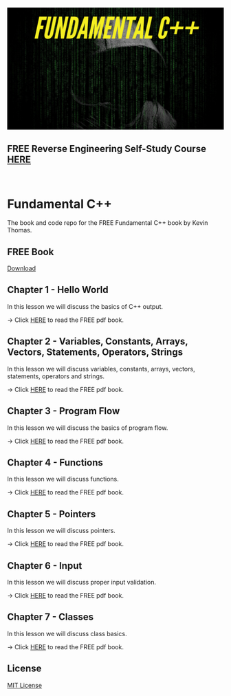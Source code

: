 ![image](https://github.com/mytechnotalent/Funcamental-CPP/blob/master/Fundamental%20C++.png?raw=true)

## FREE Reverse Engineering Self-Study Course [HERE](https://github.com/mytechnotalent/Reverse-Engineering)

<br>

# Fundamental C++
The book and code repo for the FREE Fundamental C++ book by Kevin Thomas.

## FREE Book
[Download](https://github.com/mytechnotalent/Fundamental-CPP/raw/master/Fundamental%20C%2B%2B.pdf)

## Chapter 1 - Hello World
In this lesson we will discuss the basics of C++ output.

-> Click [HERE](https://github.com/mytechnotalent/Reverse-Engineering/blob/main/Fundamental%20C%2B%2B.pdf) to read the FREE pdf book.

## Chapter 2 - Variables, Constants, Arrays, Vectors, Statements, Operators, Strings
In this lesson we will discuss variables, constants, arrays, vectors, statements, operators and strings.

-> Click [HERE](https://github.com/mytechnotalent/Reverse-Engineering/blob/main/Fundamental%20C%2B%2B.pdf) to read the FREE pdf book.

## Chapter 3 - Program Flow
In this lesson we will discuss the basics of program flow.

-> Click [HERE](https://github.com/mytechnotalent/Reverse-Engineering/blob/main/Fundamental%20C%2B%2B.pdf) to read the FREE pdf book.

## Chapter 4 - Functions
In this lesson we will discuss functions.

-> Click [HERE](https://github.com/mytechnotalent/Reverse-Engineering/blob/main/Fundamental%20C%2B%2B.pdf) to read the FREE pdf book.

## Chapter 5 - Pointers
In this lesson we will discuss pointers.

-> Click [HERE](https://github.com/mytechnotalent/Reverse-Engineering/blob/main/Fundamental%20C%2B%2B.pdf) to read the FREE pdf book.

## Chapter 6 - Input
In this lesson we will discuss proper input validation.

-> Click [HERE](https://github.com/mytechnotalent/Reverse-Engineering/blob/main/Fundamental%20C%2B%2B.pdf) to read the FREE pdf book.

## Chapter 7 - Classes
In this lesson we will discuss class basics.

-> Click [HERE](https://github.com/mytechnotalent/Reverse-Engineering/blob/main/Fundamental%20C%2B%2B.pdf) to read the FREE pdf book.

## License
[MIT License](https://github.com/mytechnotalent/Fundamental-CPP/blob/main/LICENSE)

